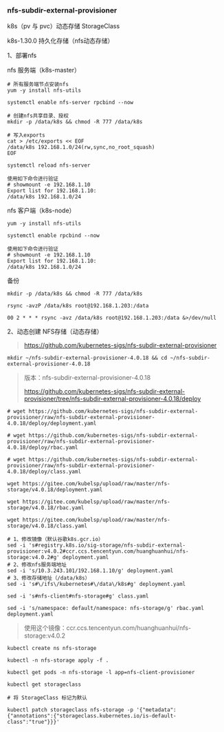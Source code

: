 ### nfs-subdir-external-provisioner

k8s（pv 与 pvc）动态存储 StorageClass

k8s-1.30.0 持久化存储（nfs动态存储）

1、部署nfs

nfs 服务端（k8s-master）

```shell
# 所有服务端节点安装nfs
yum -y install nfs-utils

systemctl enable nfs-server rpcbind --now

# 创建nfs共享目录、授权
mkdir -p /data/k8s && chmod -R 777 /data/k8s

# 写入exports
cat > /etc/exports << EOF
/data/k8s 192.168.1.0/24(rw,sync,no_root_squash)
EOF
 
systemctl reload nfs-server
 
使用如下命令进行验证
# showmount -e 192.168.1.10
Export list for 192.168.1.10:
/data/k8s 192.168.1.0/24
```

nfs 客户端（k8s-node）

```shell
yum -y install nfs-utils
 
systemctl enable rpcbind --now
 
使用如下命令进行验证
# showmount -e 192.168.1.10
Export list for 192.168.1.10:
/data/k8s 192.168.1.0/24
```

备份

```shell
mkdir -p /data/k8s && chmod -R 777 /data/k8s

rsync -avzP /data/k8s root@192.168.1.203:/data

00 2 * * * rsync -avz /data/k8s root@192.168.1.203:/data &>/dev/null
```

2、动态创建 NFS存储（动态存储）

> https://github.com/kubernetes-sigs/nfs-subdir-external-provisioner

```shell
mkdir ~/nfs-subdir-external-provisioner-4.0.18 && cd ~/nfs-subdir-external-provisioner-4.0.18
```

> 版本：nfs-subdir-external-provisioner-4.0.18
>
> https://github.com/kubernetes-sigs/nfs-subdir-external-provisioner/tree/nfs-subdir-external-provisioner-4.0.18/deploy

```shell
# wget https://github.com/kubernetes-sigs/nfs-subdir-external-provisioner/raw/nfs-subdir-external-provisioner-4.0.18/deploy/deployment.yaml
 
# wget https://github.com/kubernetes-sigs/nfs-subdir-external-provisioner/raw/nfs-subdir-external-provisioner-4.0.18/deploy/rbac.yaml
 
# wget https://github.com/kubernetes-sigs/nfs-subdir-external-provisioner/raw/nfs-subdir-external-provisioner-4.0.18/deploy/class.yaml
```

```shell
wget https://gitee.com/kubelsp/upload/raw/master/nfs-storage/v4.0.18/deployment.yaml
 
wget https://gitee.com/kubelsp/upload/raw/master/nfs-storage/v4.0.18/rbac.yaml
 
wget https://gitee.com/kubelsp/upload/raw/master/nfs-storage/v4.0.18/class.yaml
```

```shell
# 1、修改镜像（默认谷歌k8s.gcr.io）
sed -i 's#registry.k8s.io/sig-storage/nfs-subdir-external-provisioner:v4.0.2#ccr.ccs.tencentyun.com/huanghuanhui/nfs-storage:v4.0.2#g' deployment.yaml
# 2、修改nfs服务端地址
sed -i 's/10.3.243.101/192.168.1.10/g' deployment.yaml
# 3、修改存储地址（/data/k8s）
sed -i 's#\/ifs\/kubernetes#\/data\/k8s#g' deployment.yaml

sed -i 's#nfs-client#nfs-storage#g' class.yaml

sed -i 's/namespace: default/namespace: nfs-storage/g' rbac.yaml deployment.yaml
```

> 使用这个镜像：ccr.ccs.tencentyun.com/huanghuanhui/nfs-storage:v4.0.2 

```shell
kubectl create ns nfs-storage

kubectl -n nfs-storage apply -f .

kubectl get pods -n nfs-storage -l app=nfs-client-provisioner

kubectl get storageclass
```

```shell
# 将 StorageClass 标记为默认

kubectl patch storageclass nfs-storage -p '{"metadata": {"annotations":{"storageclass.kubernetes.io/is-default-class":"true"}}}'
```
